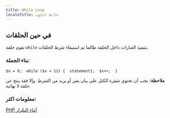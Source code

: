 ```yaml
---
title: While Loop
localeTitle: حائط اللوب
---
```

## في حين الحلقات

تقوم حلقة `while` بتنفيذ العبارات داخل الحلقة طالما تم استيفاء شرط الحلقات.

### بناء الجملة:

 `$x = 0; 
 while ($x < 11) { 
    statement1; 
    $x++; 
 } 
` 

**ملاحظة:** يجب أن تحتوي شفرة الكتل على بيان يغير أو يزيد من الشرط. وإلا فقد ينتج عن حلقة لا نهائية.

### معلومات اكثر:

[PHP أثناء التكرار](http://php.net/manual/en/control-structures.while.php)